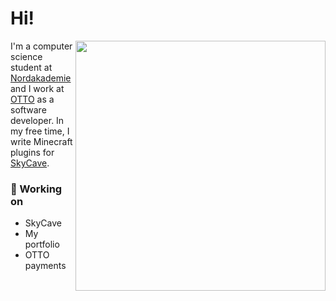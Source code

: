 # Hi!
<img align="right" width="400px" src="https://github-readme-stats.vercel.app/api/top-langs/?username=heuerleon&layout=compact&theme=dark"/>

I'm a computer science student at [Nordakademie](https://nordakademie.de) and I work at [OTTO](https://www.otto.de) as a software developer.
In my free time, I write Minecraft plugins for [SkyCave](https://github.com/skycavemc).

### 🔨 Working on
- SkyCave
- My portfolio
- OTTO payments
